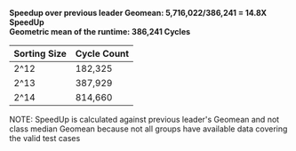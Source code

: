 
**Speedup over previous leader Geomean: 5,716,022/386,241 = 14.8X SpeedUp**
<br/>
**Geometric mean of the runtime: 386,241 Cycles**

|Sorting Size  |Cycle Count |
|--------------|------------|
|2^12          |     182,325|
|2^13          |     387,929|
|2^14          |     814,660|

NOTE: SpeedUp is calculated against previous leader's Geomean and not class median Geomean because not all groups have available data covering the valid test cases